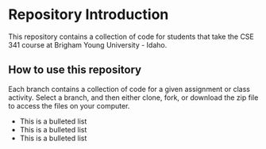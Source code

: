 # Repository Introduction

This repository contains a collection of code for students that take the CSE 341 course at Brigham Young University - Idaho.

## How to use this repository

Each branch contains a collection of code for a given assignment or class activity. Select a branch, and then either clone, fork, or download the zip file to access the files on your computer.

- This is a bulleted list
- This is a bulleted list
- This is a bulleted list
